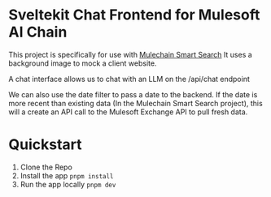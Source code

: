 # Sveltekit Chat Frontend for Mulesoft AI Chain
This project is specifically for use with [Mulechain Smart Search](https://github.com/jasonwillschiu/mulechain-smart-search)
It uses a background image to mock a client website.

A chat interface allows us to chat with an LLM on the /api/chat endpoint

We can also use the date filter to pass a date to the backend.
If the date is more recent than existing data (In the Mulechain Smart Search project),
this will a create an API call to the Mulesoft Exchange API to pull fresh data.

# Quickstart
1. Clone the Repo
2. Install the app ```pnpm install```
3. Run the app locally ```pnpm dev```
